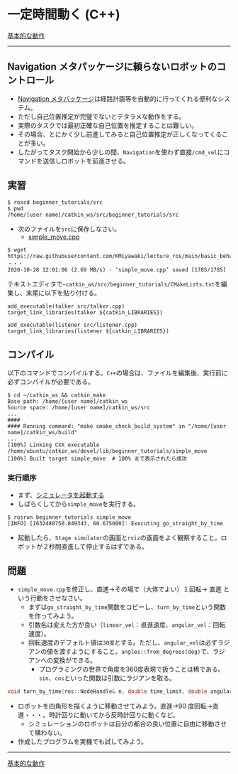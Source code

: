 # 一定時間動く (C++)

[基本的な動作](./Home.md)

---

## Navigation メタパッケージに頼らないロボットのコントロール

- [Navigation メタパッケージ](http://wiki.ros.org/ja/navigation)は経路計画等を自動的に行ってくれる便利なシステム。
- ただし自己位置推定が完璧でないとデタラメな動作をする。
- 実際のタスクでは最初正確な自己位置を推定することは難しい。
- その場合、とにかく少し前進してみると自己位置推定が正しくなってくることが多い。
- したがってタスク開始から少しの間、`Navigation`を使わず直接`/cmd_vel`にコマンドを送信しロボットを前進させる。

## 実習

```shell
$ roscd beginner_tutorials/src
$ pwd
/home/[user name]/catkin_ws/src/beginner_tutorials/src
```

- 次のファイルを`src`に保存しなさい。
  - [simple_move.cpp](https://raw.githubusercontent.com/KMiyawaki/lecture_ros/main/basic_behaviors/simple_move/simple_move.cpp)

```shell
$ wget https://raw.githubusercontent.com/KMiyawaki/lecture_ros/main/basic_behaviors/simple_move/simple_move.cpp
・・・
2020-10-28 12:01:06 (2.69 MB/s) - ‘simple_move.cpp’ saved [1785/1785]
```

テキストエディタで`~catkin_ws/src/beginner_tutorials/CMakeLists.txt`を編集し、末尾に以下を貼り付ける。

```text
add_executable(talker src/talker.cpp)
target_link_libraries(talker ${catkin_LIBRARIES})

add_executable(listener src/listener.cpp)
target_link_libraries(listener ${catkin_LIBRARIES})
```

## コンパイル

以下のコマンドでコンパイルする。`C++`の場合は、ファイルを編集後、実行前に必ずコンパイルが必要である。

```shell
$ cd ~/catkin_ws && catkin_make
Base path: /home/[user name]/catkin_ws
Source space: /home/[user name]/catkin_ws/src
...
####
#### Running command: "make cmake_check_build_system" in "/home/[user name]/catkin_ws/build"
...
[100%] Linking CXX executable /home/ubuntu/catkin_ws/devel/lib/beginner_tutorials/simple_move
[100%] Built target simple_move  # 100% まで表示されたら成功
```

### 実行順序

- まず、[シミュレータを起動する](../stage_simulator/stage_simulator_01.md)
- しばらくしてから`simple_move`を実行する。

```shell
$ rosrun beginner_tutorials simple_move
[INFO] [1632480750.849343, 60.675000]: Executing go_straight_by_time
```

- 起動したら、`Stage simulator`の画面と`rviz`の画面をよく観察すること。ロボットが２秒間直進して停止するはずである。

## 問題

- `simple_move.cpp`を修正し、直進->その場で（大体でよい）１回転-> 直進 という行動をさせなさい。
  - まずは`go_straight_by_time`関数をコピーし、`turn_by_time`という関数を作ってみよう。
  - 引数名は変えた方が良い（`linear_vel`：直進速度、`angular_vel`：回転速度）。
  - 回転速度のデフォルト値は`30度`とする。ただし、`angular_vel`は必ずラジアンの値を渡すようにすること。`angles::from_degrees(deg)`で、ラジアンへの変換ができる。
    - プログラミングの世界で角度を360度表現で扱うことは稀である。`sin`、`cos`といった関数は引数にラジアンを取る。

```c++
void turn_by_time(ros::NodeHandle& n, double time_limit, double angular_vel = ???, const std::string &cmd_vel = "/cmd_vel") // 初期値はどうする？
```

- ロボットを四角形を描くように移動させてみよう。直進->90 度回転->直進・・・。時計回りに動いてから反時計回りに動くなど。
  - シミュレーションのロボットは自分の都合の良い位置に自由に移動させて構わない。
- 作成したプログラムを実機でも試してみよう。

---

[基本的な動作](./Home.md)
